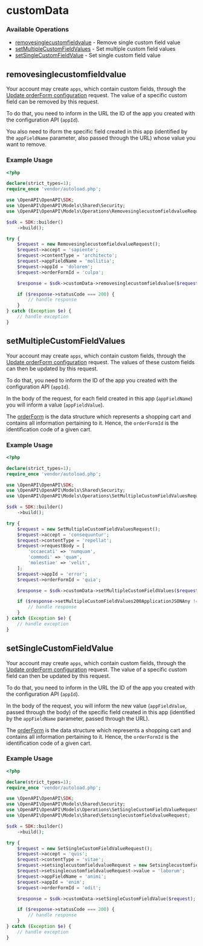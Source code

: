 # customData

### Available Operations

* [removesinglecustomfieldvalue](#removesinglecustomfieldvalue) - Remove single custom field value
* [setMultipleCustomFieldValues](#setmultiplecustomfieldvalues) - Set multiple custom field values
* [setSingleCustomFieldValue](#setsinglecustomfieldvalue) - Set single custom field value

## removesinglecustomfieldvalue

Your account may create `apps`, which contain custom fields, through the [Update orderForm configuration](https://developers.vtex.com/reference#updateorderformconfiguration) request. The value of a specific custom field can be removed by this request.

To do that, you need to inform in the URL the ID of the app you created with the configuration API (`appId`).

You also need to iform the specific field created in this app (identified by the `appFieldName` parameter, also passed through the URL) whose value you want to remove.

### Example Usage

```php
<?php

declare(strict_types=1);
require_once 'vendor/autoload.php';

use \OpenAPI\OpenAPI\SDK;
use \OpenAPI\OpenAPI\Models\Shared\Security;
use \OpenAPI\OpenAPI\Models\Operations\RemovesinglecustomfieldvalueRequest;

$sdk = SDK::builder()
    ->build();

try {
    $request = new RemovesinglecustomfieldvalueRequest();
    $request->accept = 'sapiente';
    $request->contentType = 'architecto';
    $request->appFieldName = 'mollitia';
    $request->appId = 'dolorem';
    $request->orderFormId = 'culpa';

    $response = $sdk->customData->removesinglecustomfieldvalue($request);

    if ($response->statusCode === 200) {
        // handle response
    }
} catch (Exception $e) {
    // handle exception
}
```

## setMultipleCustomFieldValues

Your account may create `apps`, which contain custom fields, through the [Update orderForm configuration](https://developers.vtex.com/reference/configuration#updateorderformconfiguration) request. The values of these custom fields can then be updated by this request.

To do that, you need to inform the ID of the app you created with the configuration API (`appId`).

In the body of the request, for each field created in this app (`appFieldName`) you will inform a value (`appFieldValue`).

The [orderForm](https://developers.vtex.com/docs/guides/orderform-fields) is the data structure which represents a shopping cart and contains all information pertaining to it. Hence, the `orderFormId` is the identification code of a given cart.

### Example Usage

```php
<?php

declare(strict_types=1);
require_once 'vendor/autoload.php';

use \OpenAPI\OpenAPI\SDK;
use \OpenAPI\OpenAPI\Models\Shared\Security;
use \OpenAPI\OpenAPI\Models\Operations\SetMultipleCustomFieldValuesRequest;

$sdk = SDK::builder()
    ->build();

try {
    $request = new SetMultipleCustomFieldValuesRequest();
    $request->accept = 'consequuntur';
    $request->contentType = 'repellat';
    $request->requestBody = [
        'occaecati' => 'numquam',
        'commodi' => 'quam',
        'molestiae' => 'velit',
    ];
    $request->appId = 'error';
    $request->orderFormId = 'quia';

    $response = $sdk->customData->setMultipleCustomFieldValues($request);

    if ($response->setMultipleCustomFieldValues200ApplicationJSONAny !== null) {
        // handle response
    }
} catch (Exception $e) {
    // handle exception
}
```

## setSingleCustomFieldValue

Your account may create `apps`, which contain custom fields, through the [Update orderForm configuration](https://developers.vtex.com/reference#updateorderformconfiguration) request. The value of a specific custom field can then be updated by this request.

To do that, you need to inform in the URL the ID of the app you created with the configuration API (`appId`).

In the body of the request, you will inform the new value (`appFieldValue`, passed through the body) of the specific field created in this app (identified by the `appFieldName` parameter, passed through the URL).

The [orderForm](https://developers.vtex.com/docs/guides/orderform-fields) is the data structure which represents a shopping cart and contains all information pertaining to it. Hence, the `orderFormId` is the identification code of a given cart.

### Example Usage

```php
<?php

declare(strict_types=1);
require_once 'vendor/autoload.php';

use \OpenAPI\OpenAPI\SDK;
use \OpenAPI\OpenAPI\Models\Shared\Security;
use \OpenAPI\OpenAPI\Models\Operations\SetSingleCustomFieldValueRequest;
use \OpenAPI\OpenAPI\Models\Shared\SetsinglecustomfieldvalueRequest;

$sdk = SDK::builder()
    ->build();

try {
    $request = new SetSingleCustomFieldValueRequest();
    $request->accept = 'quis';
    $request->contentType = 'vitae';
    $request->setsinglecustomfieldvalueRequest = new SetsinglecustomfieldvalueRequest();
    $request->setsinglecustomfieldvalueRequest->value = 'laborum';
    $request->appFieldName = 'animi';
    $request->appId = 'enim';
    $request->orderFormId = 'odit';

    $response = $sdk->customData->setSingleCustomFieldValue($request);

    if ($response->statusCode === 200) {
        // handle response
    }
} catch (Exception $e) {
    // handle exception
}
```
